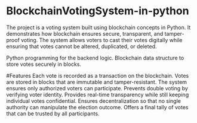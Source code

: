 # BlockchainVotingSystem-in-python
The project is a voting system built using blockchain concepts in Python.
It demonstrates how blockchain ensures secure, transparent, and tamper-proof voting.
The system allows voters to cast their votes digitally while ensuring that votes cannot be altered, duplicated, or deleted.

Python programming for the backend logic.
Blockchain data structure to store votes securely in blocks.

#Features
Each vote is recorded as a transaction on the blockchain.
Votes are stored in blocks that are immutable and tamper-resistant.
The system ensures only authorized voters can participate.
Prevents double voting by verifying voter identity.
Provides real-time transparency while still keeping individual votes confidential.
Ensures decentralization so that no single authority can manipulate the election outcome.
Offers a final tally of votes that can be trusted by all participants.
